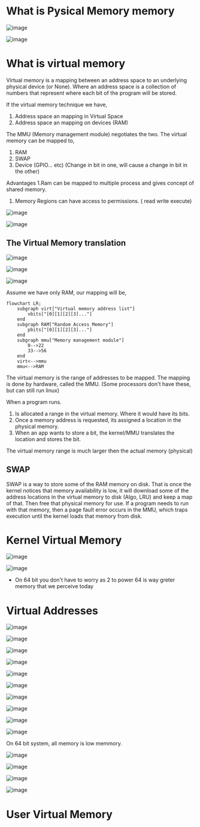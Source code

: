 # What is Pysical Memory memory

![image](https://github.com/user-attachments/assets/0b4f7ff2-2606-4440-80ad-5db7441efe92)

![image](https://github.com/user-attachments/assets/48537dfa-7faa-49db-b376-f66e6003be8b)

# What is virtual memory

Virtual memory is a mapping between an address space to an underlying physical device (or None). Where an address space is a collection of numbers that represent where each bit of the program will be stored.

If the virtual memory technique we have,

1. Address space an mapping in Virtual Space
1. Address space an mapping on devices (RAM)

The MMU (Memory management module) negotiates the two. The virtual memory can be mapped to,

1. RAM
1. SWAP
1. Device (GPIO... etc) (Change in bit in one, will cause a change in bit in the other)

Advantages
1.Ram can be mapped to multiple process and gives concept of shared memory.
1. Memory Regions can have access to permissions. ( read write execute)

![image](https://github.com/user-attachments/assets/28b7aa3e-8390-49f2-88e9-d7599449a982)

![image](https://github.com/user-attachments/assets/c1ca53a1-af23-4b8e-8ab7-1fab6a496400)


## The Virtual Memory translation

![image](https://github.com/user-attachments/assets/1696b1e4-f82b-4df3-a868-dcde9eb729f7)

![image](https://github.com/user-attachments/assets/5b93c13f-97a7-40d5-8b87-908acdd4ddf8)

![image](https://github.com/user-attachments/assets/8a33bb12-61a6-422d-9fea-57be6ce8cf09)

Assume we have only RAM, our mapping will be,

```mermaid
flowchart LR;
    subgraph virt["Virtual memory address list"]
        vbits["[0][1][2][3]..."]
    end
    subgraph RAM["Random Access Memory"]
        pbits["[0][1][2][3]..."]
    end
    subgraph mmu["Memory management module"]
        0-->22
        33-->56
    end
    virt<-->mmu
    mmu<-->RAM
```

The virtual memory is the range of addresses to be mapped. The mapping is done by hardware, called the MMU. (Some processors don't have these, but can still run linux)

When a program runs.

1. Is allocated a range in the virtual memory. Where it would have its bits.
1. Once a memory address is requested, its assigned a location in the physical memory.
1. When an app wants to store a bit, the kernel/MMU translates the location and stores the bit.

The virtual memory range is much larger then the actual memory (physical)

## SWAP

SWAP is a way to store some of the RAM memory on disk. That is once the kernel notices that memory availability is low, it will download some of the address locations in the virtual memory to disk (Algo, LRU) and keep a map of that. Then free that physical memory for use. If a program needs to run with that memory, then a page fault error occurs in the MMU, which traps execution until the kernel loads that memory from disk.


# Kernel Virtual Memory

![image](https://github.com/user-attachments/assets/1c0b0afa-5801-4762-8c14-4a1edc8b5e9e)

![image](https://github.com/user-attachments/assets/420b0766-9230-4b4a-8c31-8ea58bb1218d)

- On 64 bit you don't have to worry as 2 to power 64 is way greter memory that we perceive today

# Virtual Addresses
 
![image](https://github.com/user-attachments/assets/04e64d6e-72fa-4603-8719-052d09a8c5f4)

![image](https://github.com/user-attachments/assets/29e8426d-4ef7-49ba-a4fd-1a9f178c394a)


 ![image](https://github.com/user-attachments/assets/f6f9eb31-b492-49cb-b14c-1df28ebf0c21)

 ![image](https://github.com/user-attachments/assets/98fe0f50-97f0-4173-8bab-a95f5192d5e8)

 ![image](https://github.com/user-attachments/assets/8f9380c2-c8ef-40e1-937e-2c41d630c2ed)

 ![image](https://github.com/user-attachments/assets/c3a81061-79a4-4aa2-ae46-065c76e2b717)

![image](https://github.com/user-attachments/assets/5327fde7-e885-490d-8d86-a3043fc41d92)

 ![image](https://github.com/user-attachments/assets/dcb79a2d-c05e-4d8a-857b-2c847f868d8a)

![image](https://github.com/user-attachments/assets/187f89f5-302d-46e2-8c5e-dd03566f8e17)

![image](https://github.com/user-attachments/assets/2b3f3b14-0ba2-4b67-a71f-2daa26ea792d)

On 64 bit system, all memory is low memmory.

![image](https://github.com/user-attachments/assets/b0430ae7-f905-49de-95bf-402c15d1c523)

![image](https://github.com/user-attachments/assets/90fda82d-b4f1-4250-a2f8-83221dd27bf8)

![image](https://github.com/user-attachments/assets/d8fdebb4-1834-41c1-98aa-1c1d916c8f7c)

![image](https://github.com/user-attachments/assets/48c6d861-8aa5-4a01-b782-ee2893376d7b)


# User Virtual Memory
